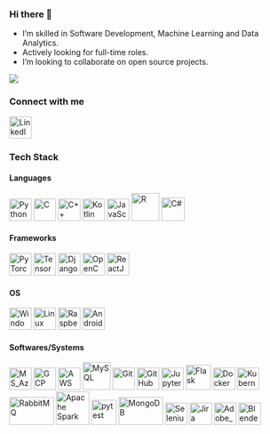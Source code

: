 ### Hi there 👋

- I’m skilled in Software Development, Machine Learning and Data Analytics.
- Actively looking for full-time roles.
- I’m looking to collaborate on open source projects.
  
![](https://komarev.com/ghpvc/?username=supersjgk&color=blue)

### Connect with me
<a href="https://www.linkedin.com/in/aairishsingh/" title="Linkedin_Profile"><img src="https://github.com/get-icon/geticon/raw/master/icons/linkedin-icon.svg" alt="LinkedIn" width="40px" height="40px"></a>

### Tech Stack
#### Languages
<img src="https://github.com/get-icon/geticon/raw/master/icons/python.svg" alt="Python" width="40px" height="40px"> <img src="https://github.com/get-icon/geticon/raw/master/icons/c.svg" alt="C" width="40px" height="40px"> <img src="https://github.com/get-icon/geticon/raw/master/icons/c-plusplus.svg" alt="C++" width="40px" height="40px"> <img src="https://github.com/get-icon/geticon/raw/master/icons/kotlin.svg" alt="Kotlin" width="40px" height="40px"> <img src="https://github.com/get-icon/geticon/blob/master/icons/javascript.svg" alt="JavaScript" width="40px" height="40px"> <img src="https://github.com/get-icon/geticon/blob/master/icons/r-lang.svg" alt="R" width="50px" height="50px"> <img src="https://github.com/get-icon/geticon/blob/master/icons/c-sharp.svg" alt="C#" width="42px" height="42px">

#### Frameworks
<img src="https://github.com/get-icon/geticon/raw/master/icons/pytorch.svg" alt="PyTorch" width="40px" height="40px"> <img src="https://github.com/get-icon/geticon/raw/master/icons/tensorflow.svg" alt="TensorFlow" width="40px" height="40px"> <img src="https://github.com/get-icon/geticon/raw/master/icons/django.svg" alt="Django" width="40px" height="40px"> <img src="https://github.com/get-icon/geticon/raw/master/icons/opencv.svg" alt="OpenCV" width="40px" height="40px"> <img src="https://github.com/get-icon/geticon/blob/master/icons/react.svg" alt="ReactJS" width="40px" height="40px">

#### OS
<img src="https://github.com/get-icon/geticon/blob/master/icons/microsoft-windows.svg" alt="Windows" width="40px" height="40px"></a> <img src="https://github.com/get-icon/geticon/blob/master/icons/linux-tux.svg" alt="Linux" width="40px" height="40px"> <img src="https://github.com/tomchen/stack-icons/blob/master/logos/raspberry-pi.svg" alt="RaspberryPi" width="40px" height="40px"> <img src="https://github.com/get-icon/geticon/blob/master/icons/android-icon.svg" alt="Android" width="40px" height="40px"> 

#### Softwares/Systems
<img src="https://github.com/get-icon/geticon/blob/master/icons/azure-icon.svg" alt="MS_Azure" width="40px" height="40px"> <img src="https://github.com/get-icon/geticon/blob/master/icons/google-cloud.svg" alt="GCP" width="40px" height="40px"> <img src="https://github.com/get-icon/geticon/blob/master/icons/aws.svg" alt="AWS" width="40px" height="40px"> <img src="https://github.com/get-icon/geticon/blob/master/icons/mysql.svg" alt="MySQL" width="50px" height="50px"> <img src="https://github.com/get-icon/geticon/blob/master/icons/git-icon.svg" alt="Git" width="40px" height="40px"> <img src="https://github.com/get-icon/geticon/blob/master/icons/github-octocat.svg" alt="GitHub" width="40px" height="40px"> <img src="https://github.com/get-icon/geticon/blob/master/icons/jupyter.svg" alt="Jupyter" width="40px" height="40px"> <img src="https://github.com/get-icon/geticon/blob/master/icons/flask.svg" alt="Flask" width="45px" height="45px"> <img src="https://github.com/get-icon/geticon/blob/master/icons/docker-icon.svg" alt="Docker" width="40px" height="40px"> <img src="https://github.com/get-icon/geticon/blob/master/icons/kubernetes.svg" alt="Kubernetes" width="40px" height="40px"> <img src="https://github.com/get-icon/geticon/blob/master/icons/rabbitmq-logo.svg" alt="RabbitMQ" width="80px" height="50px"> <img src="https://user-images.githubusercontent.com/25181517/184357834-eba1eee1-6074-4b9c-8ed3-5373868096cc.png" alt="Apache Spark" width="60px" height="60px"> <img src="https://user-images.githubusercontent.com/25181517/184117132-9e89a93b-65fb-47c3-91e7-7d0f99e7c066.png" alt="pytest" width="45px" height="45px"> <img src="https://github.com/get-icon/geticon/blob/master/icons/mongodb.svg" alt="MongoDB" width="80px" height="50px"> <img src="https://github.com/get-icon/geticon/blob/master/icons/selenium.svg" alt="Selenium" width="40px" height="40px"> <img src="https://github.com/get-icon/geticon/blob/master/icons/jira.svg" alt="Jira" width="40px" height="40px"> <img src="https://github.com/get-icon/geticon/blob/master/icons/adobe-photoshop.svg" alt="Adobe_Photoshop" width="40px" height="40px"> <img src="https://github.com/get-icon/geticon/blob/master/icons/blender.svg" alt="Blender3D" width="40px" height="40px"> 
